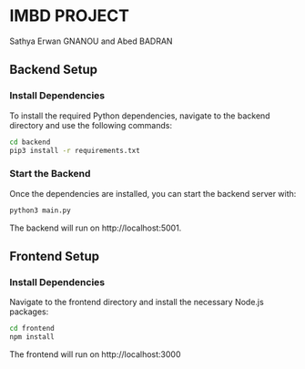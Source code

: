 # IMBD PROJECT
Sathya Erwan GNANOU and Abed BADRAN

## Backend Setup

### Install Dependencies

To install the required Python dependencies, navigate to the backend directory and use the following commands:

```bash
cd backend
pip3 install -r requirements.txt
```

### Start the Backend
Once the dependencies are installed, you can start the backend server with:
```bash
python3 main.py
```
The backend will run on http://localhost:5001.

## Frontend Setup

### Install Dependencies

Navigate to the frontend directory and install the necessary Node.js packages:
```bash
cd frontend
npm install
```
The frontend will run on http://localhost:3000